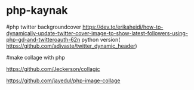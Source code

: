 # php-kaynak

#php twitter backgroundcover
https://dev.to/erikaheidi/how-to-dynamically-update-twitter-cover-image-to-show-latest-followers-using-php-gd-and-twitteroauth-62n
python version( https://github.com/adivaste/twitter_dynamic_header)

#make collage with php

https://github.com/Jeckerson/collagic

https://github.com/jayedul/php-image-collage
